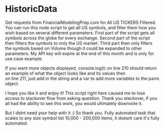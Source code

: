 # HistoricData
Get requests from FinancialModelingPrep.com for All US TICKERS Filtered. 
You can run this node script to get all US symbols, and filter them how you wish based on several different parameters.
First part of the script gets all symbols across the globe for every exchange.
Second part of the script then filters the symbols to only the US market.
Third part then only filters the symbols based on Volume though it could be expanded to other parameters. 
My API key will expire at the end of this month and is only for use case example. 

If you want more objects displayed, console.log(l) on line 210 should return an example of what the object looks like and its values then  
on line 211, just add in the string and a var to add more variables to the parm object. 

I hope you like it and enjoy it! This script right here caused me to lose access to stackover flow from asking question. Thank you stackover, if you all had the ability to see this work, you would ultimately downvote it.

But I didnt need your help with it :) So thank you. Fully automated task that scales to any size symbol list 10,000 - 200,000 items, it doesnt care it's fully automated. 
